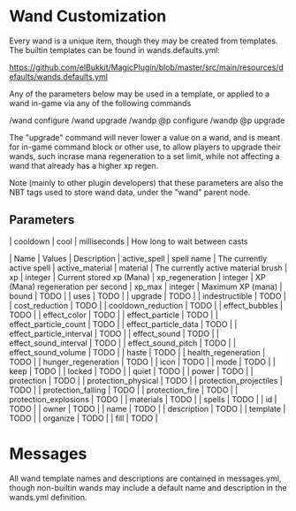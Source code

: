 # Wand Customization

Every wand is a unique item, though they may be created from templates. The builtin templates can be found in wands.defaults.yml:

https://github.com/elBukkit/MagicPlugin/blob/master/src/main/resources/defaults/wands.defaults.yml

Any of the parameters below may be used in a template, or applied to a wand in-game via any of the following commands

/wand configure
/wand upgrade
/wandp @p configure
/wandp @p upgrade

The "upgrade" command will never lower a value on a wand, and is meant for in-game command block or other
use, to allow players to upgrade their wands, such incrase mana regeneration to a set limit, while not
affecting a wand that already has a higher xp regen.

Note (mainly to other plugin developers) that these parameters are also the NBT tags used to store wand data, under the "wand"
parent node.

## Parameters

| cooldown            | cool      | milliseconds | How long to wait between casts



| Name              	  	| Values       | Description
| active_spell				| spell name   | The currently active spell
| active_material			| material     | The currently active material brush
| xp						| integer      | Current stored xp (Mana)
| xp_regeneration			| integer      | XP (Mana) regeneration per second
| xp_max					| integer      | Maximum XP (mana)
| bound						| TODO         | 
| uses						| TODO         | 
| upgrade					| TODO         | 
| indestructible			| TODO         | 
| cost_reduction			| TODO         | 
| cooldown_reduction		| TODO         | 
| effect_bubbles			| TODO         | 
| effect_color				|  TODO         | 
| effect_particle			| TODO         | 
| effect_particle_count		| TODO         | 
| effect_particle_data		| TODO         | 
| effect_particle_interval	|  TODO         | 
| effect_sound				| TODO         | 
| effect_sound_interval		| TODO         | 
| effect_sound_pitch		| TODO         | 
| effect_sound_volume		| TODO         | 
| haste						|  TODO         | 
| health_regeneration		| TODO         | 
| hunger_regeneration		|  TODO         | 
| icon						| TODO         | 
| mode						| TODO         | 
| keep						| TODO         | 
| locked					| TODO         | 
| quiet						|  TODO         | 
| power						|  TODO         | 
| protection				| TODO         | 
| protection_physical		| TODO         | 
| protection_projectiles	|  TODO         | 
| protection_falling		| TODO         | 
| protection_fire			| TODO         | 
| protection_explosions		| TODO         | 
| materials					| TODO         | 
| spells					|  TODO         | 
| id						| TODO         | 
| owner						| TODO         | 
| name						| TODO         | 
| description				| TODO         | 
| template					| TODO         | 
| organize					| TODO         | 
| fill 						| TODO         | 

# Messages

All wand template names and descriptions are contained in messages.yml, 
though non-builtin wands may include a default name and description in the wands.yml definition.
